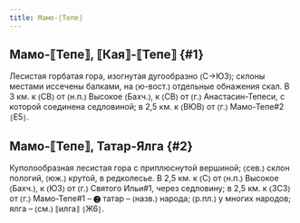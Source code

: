 ```yaml
---
title: Мамо-⟦Тепе⟧
---
```

## Мамо-⟦Тепе⟧, ⟦Кая⟧-⟦Тепе⟧ {#1}

Лесистая горбатая гора, изогнутая дугообразно ⦅С→ЮЗ⦆; склоны местами иссечены балками, на ⦅ю-вост.⦆ отдельные обнажения скал. В 3 км. к ⦅СВ⦆ от ⦅н.п.⦆ Высокое ⦅Бахч.⦆, к ⦅СВ⦆ от ⦅г.⦆ Анастасин-Тепеси, с которой соединена седловиной; в 2,5 км. к ⦅ВЮВ⦆ от ⦅г.⦆ Мамо-Тепе#2 ⦃Е5⦄.

## Мамо-⟦Тепе⟧, Татар-Ялга {#2}

Куполообразная лесистая гора с приплюснутой вершиной; ⦅сев.⦆ склон пологий, ⦅юж.⦆ крутой, в редколесье. В 2,5 км. к ⦅С⦆ от ⦅н.п.⦆ Высокое ⦅Бахч.⦆, к ⦅ЮЗ⦆ от ⦅г.⦆ Святого Ильи#1, через седловину; в 2,5 км. к ⦅ЗСЗ⦆ от ⦅г.⦆ Мамо-Тепе#1 – ❷ татар – ⦅назв.⦆ народа; ⦅р.пл.⦆ у многих народов; ялга – ⦅см.⦆ ⟦илга⟧ ⦃Ж6⦄.
